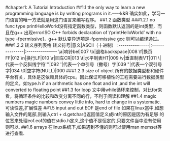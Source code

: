 #chapter1: A Tutorial Introduction
##1.1 the only way to learn a new programming language is by writing programs in it.----k&R
    确实如此，学习一门语言的唯一方法就是用这门语言来编写程序。
##1.2 函数类型
###1.2.1 no func type 
    printHelloWorld没有指定函数类型，则函数默认返回的是int类型，而且在g++ 出现errorISO C++ 
    forbids declaration of \‘printHelloWorld’ with no type -fpermissive]，g++ 默认变异选项是-fpermissive
    gcc 则可以编译通过。
###1.2.2 转义序列表格
转义符号|意义|ASCII（十进制）
:---------------|:---------------|:---------------
\a|响铃bel|007
\b|退格backspace|008
\f|换页FF|012
\n|换行LF|010
\r|回车CR|013
\t|水平制表HT|009
\v|垂直制表VT|011
\\|代表一个反斜线字符''\'|092
\'|代表一个单引号（撇号）字|039
\"|代表一个双引号字|034
\0|空字符(NULL)|000
###1.2.3 size of object
    所有的数据类型都和硬件平台有关，具体是这依赖具体的cpu。因此保证可移植性的工程需要进行数据类型的定义。如type.h 
    if an arithmetic has one float and int ,and the int will converted to floating point
##1.3 for loop
    文中用while循环来控制，对比for来看，将循环条件的比较和改变分离不同的行，不利于阅读和理解
##1.4 magic numbers
    magic numbers convey little info, hard to change in a systematic.可读性差,扩展性差
##1.5 input and out
    EOF 是end of file 如果在linux當中,如想输入文件的尾部,则输入ctrl + d.getchar()返回值定义成int的原因是因为有足够
    的位宽来处理eof.eof的值在stdio.h定义,这个值不是恒定的,只要文件当中没有使用则可以.
##1.6 arrays
    在linux系统下,如果遇到不懂的则可以使用man memset等进行查看.
